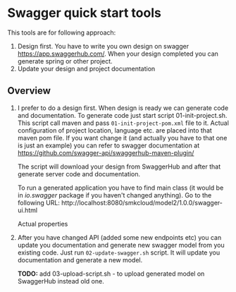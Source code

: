 # Swagger quick start tools

This tools are for following approach:
1. Design first. You have to write you own design on swagger https://app.swaggerhub.com/. When your design
completed you can generate spring or other project. 
2. Update your design and project documentation


## Overview  
1. I prefer to do a design first. When design is ready we can generate code and documentation.
    To generate code just start script 01-init-project.sh. This script call maven and pass `01-init-project-pom.xml`
    file to it. Actual configuration of project location, language etc. are placed into that maven
    pom file. If you want change it (and actually you have to that one is just an example) you can
    refer to swagger documentation at https://github.com/swagger-api/swaggerhub-maven-plugin/ 

    The script will download your design from SwaggerHub and after that generate server code 
    and documentation.
    
    To run a generated application you have to find main class (it would be in _io.swagger_ package
    if you haven't changed anything). Go to the following URL: http://localhost:8080/smkcloud/model2/1.0.0/swagger-ui.html
    
    Actual properties 

2. After you have changed API (added some new endpoints etc) you can update you documentation and
    generate new swagger model from you existing code. Just run `02-update-swagger.sh` script. It will update
    you documentation and generate a new model.
    
    **TODO:** add 03-upload-script.sh - to upload generated model on SwaggerHub instead old one.